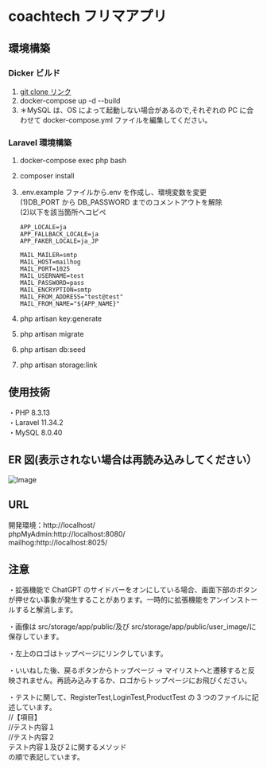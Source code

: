 # coachtech フリマアプリ

## 環境構築

### Dicker ビルド

1. [git clone リンク](git@github.com:Mai1933/CTfleamarket.git)
2. docker-compose up -d --build
3. ＊MySQL は、OS によって起動しない場合があるので,それぞれの PC に合わせて docker-compose.yml ファイルを編集してください。

### Laravel 環境構築

1. docker-compose exec php bash
2. composer install
3. .env.example ファイルから.env を作成し、環境変数を変更  
   (1)DB_PORT から DB_PASSWORD までのコメントアウトを解除  
   (2)以下を該当箇所へコピペ

   ```
   APP_LOCALE=ja
   APP_FALLBACK_LOCALE=ja
   APP_FAKER_LOCALE=ja_JP

   MAIL_MAILER=smtp
   MAIL_HOST=mailhog
   MAIL_PORT=1025
   MAIL_USERNAME=test
   MAIL_PASSWORD=pass
   MAIL_ENCRYPTION=smtp
   MAIL_FROM_ADDRESS="test@test"
   MAIL_FROM_NAME="${APP_NAME}"
   ```

4. php artisan key:generate
5. php artisan migrate
6. php artisan db:seed
7. php artisan storage:link

## 使用技術

・PHP 8.3.13  
・Laravel 11.34.2  
・MySQL 8.0.40

## ER 図(表示されない場合は再読み込みしてください）

![Image](https://github.com/user-attachments/assets/834a0450-e336-483e-a78e-0e995a0ae82b)

## URL

開発環境：http://localhost/  
phpMyAdmin:http://localhost:8080/  
mailhog:http://localhost:8025/

## 注意

・拡張機能で ChatGPT のサイドバーをオンにしている場合、画面下部のボタンが押せない事象が発生することがあります。一時的に拡張機能をアンインストールすると解消します。

・画像は src/storage/app/public/及び src/storage/app/public/user_image/に保存しています。

・左上のロゴはトップページにリンクしています。

・いいねした後、戻るボタンからトップページ → マイリストへと遷移すると反映されません。再読み込みするか、ロゴからトップページにお飛びください。

・テストに関して、RegisterTest,LoginTest,ProductTest の 3 つのファイルに記述しています。  
//【項目】  
//テスト内容１  
//テスト内容２  
テスト内容１及び２に関するメソッド  
の順で表記しています。
